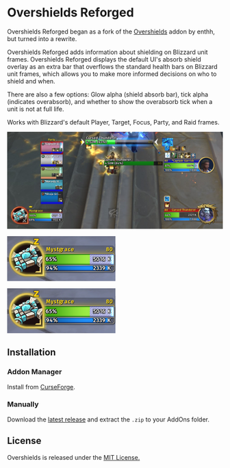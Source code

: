 # Overshields Reforged

Overshields Reforged began as a fork of the [Overshields](https://github.com/enthh/overshields) addon by enthh, but turned into a rewrite.

Overshields Reforged adds information about shielding on Blizzard unit frames. Overshields Reforged displays the default UI's absorb shield overlay as an extra bar that overflows the standard health bars on Blizzard unit frames, which allows you to make more informed decisions on who to shield and when.

There are also a few options: Glow alpha (shield absorb bar), tick alpha (indicates overabsorb), and whether to show the overabsorb tick when a unit is not at full life.

Works with Blizzard's default Player, Target, Focus, Party, and Raid frames.

![Overshields Reforged in party and raid](./group_1.jpg)

![Overshields Reforged on individual units (not at full life)](./target_1.jpg)

![Overshields Reforged on individual units (at full life)](./target_1.jpg)

## Installation

### Addon Manager

Install from [CurseForge](https://www.curseforge.com/wow/addons/overshields-reforged).

### Manually

Download the [latest release](https://github.com/creed-us/Overshields_Reforged/releases/latest) and extract the `.zip` to your AddOns folder.

## License

Overshields is released under the [MIT License.](https://github.com/creed-us/Overshields_Reforged/blob/main/LICENSE)

